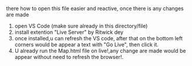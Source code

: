 there how to open this file easier and reactive, once there is any changes are made
1. open VS Code (make sure already in this directory/file)
2. install extention "Live Server" by Ritwick dey
3. once installed,u can refresh the VS code, after that on the bottom left corners would be appear a text with "Go Live", then click it.
4. U already run the Map.html file on live!,any change are made would be appear without need to refresh the browser!.